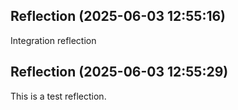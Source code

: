 

## Reflection (2025-06-03 12:55:16)

Integration reflection

## Reflection (2025-06-03 12:55:29)

This is a test reflection.